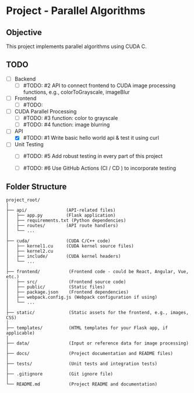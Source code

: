 # Project - Parallel Algorithms

## Objective 

This project implements parallel algorithms using CUDA C. 



## TODO

- [ ] Backend 
    - [ ] #TODO: #2 API to connect frontend to CUDA image processing functions, e.g., colorToGrayscale, imageBlur
- [ ] Frontend
    - [ ] #TODO:
- [ ] CUDA Parallel Processing
    - [ ] #TODO: #3 function: color to grayscale
    - [ ] #TODO: #4 function: image blurring
- [ ] API  
    - [x] #TODO: #1 Write basic hello world api & test it using curl
- [ ] Unit Testing 
    - [ ] #TODO: #5 Add robust testing in every part of this project
    - [ ] #TODO: #6 Use GitHub Actions (CI / CD ) to incorporate testing 




## Folder Structure

```
project_root/
│
├── api/               (API-related files)
│   ├── app.py         (Flask application)
│   ├── requirements.txt (Python dependencies)
│   ├── routes/        (API route handlers)
│   └── ...
│
├── cuda/              (CUDA C/C++ code)
│   ├── kernel1.cu     (CUDA kernel source files)
│   ├── kernel2.cu
│   ├── include/       (CUDA kernel headers)
│   └── ...
│
├── frontend/           (Frontend code - could be React, Angular, Vue, etc.)
│   ├── src/            (Frontend source code)
│   ├── public/         (Static files)
│   ├── package.json    (Frontend dependencies)
│   ├── webpack.config.js (Webpack configuration if using)
│   └── ...
│
├── static/             (Static assets for the frontend, e.g., images, CSS)
│
├── templates/          (HTML templates for your Flask app, if applicable)
│
├── data/               (Input or reference data for image processing)
│
├── docs/               (Project documentation and README files)
│
├── tests/              (Unit tests and integration tests)
│
├── .gitignore          (Git ignore file)
│
└── README.md           (Project README and documentation)

```
